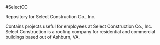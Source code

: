 #SelectCC

Repository for Select Construction Co., Inc.

Contains projects useful for employees at Select Construction Co., Inc. Select Construction is a roofing company for residential and commercial buildings based out of Ashburn, VA.
